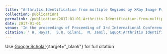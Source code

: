 ```yaml
---
title: "Arthritis Identification from multiple Regions by XRay Image Processing"
collection: publications
permalink: /publication/2017-01-01-Arthritis-Identification-from-multiple-Regions-by-XRay-Image-Processing
date: 2017-01-01
venue: 'In the proceedings of Proceeding of 3rd International Conference on Green Computing and Engineering Technologies - ICGCET-2017'
citation: ' H. Hayat,  S.O. Gilani,  M. Jamil, &quot;Arthritis Identification from multiple Regions by XRay Image Processing.&quot; In the proceedings of Proceeding of 3rd International Conference on Green Computing and Engineering Technologies - ICGCET-2017, 2017.'
---
```

Use [Google Scholar](https://scholar.google.com/scholar?q=Arthritis+Identification+from+multiple+Regions+by+XRay+Image+Processing){:target="_blank"} for full citation